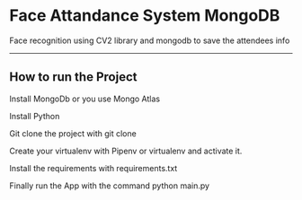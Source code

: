 # Face Attandance System MongoDB
Face recognition using CV2 library and mongodb to save the attendees info

---

## How to run the Project

Install MongoDb or you use Mongo Atlas

Install Python

Git clone the project with git clone

Create your virtualenv with Pipenv or virtualenv and activate it.

Install the requirements with requirements.txt

Finally run the App with the command python main.py